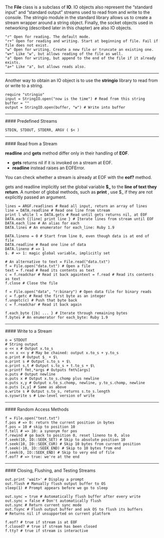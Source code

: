 The **File** class is a subclass of **IO**. IO objects also represent the
“standard input” and “standard output” streams used to read from and write to the
console. The stringio module in the standard library allows us to create a stream
wrapper around a string object. Finally, the socket objects used in networking
(described later in this chapter) are also IO objects.

    "r" Open for reading. The default mode.
    "r+" Open for reading and writing. Start at beginning of file. Fail if file does not exist.
    "w" Open for writing. Create a new file or truncate an existing one.
    "w+" Like "w", but allows reading of the file as well.
    "a" Open for writing, but append to the end of the file if it already exists.
    "a+" Like "a", but allows reads also.

- - -

Another way to obtain an IO object is to use the **stringio** library to read from or write
to a string.

    require "stringio"
    input = StringIO.open("now is the time") # Read from this string
    buffer = ""
    output = StringIO.open(buffer, "w") # Write into buffer

- - -

###\# Predefined Streams

    STDIN, STDOUT, STDERR, ARGV ( $< )

- - -

###\# Read from a Stream

**readline** and **gets** method differ only in their handling of **EOF**.

+ **gets** returns nil if it is invoked on a stream at EOF. 
+ **readline** instead raises an EOFError.

You can check whether a stream is already at EOF with the **eof?** method.

gets and readline implicitly set the global variable **$\_** to the **line of text they return**. A number of global methods, such as **print** , use $\_ if they are not explicitly passed an argument.

    lines = ARGF.readlines # Read all input, return an array of lines
    line = DATA.readline # Read one line from stream
    print l while l = DATA.gets # Read until gets returns nil, at EOF
    DATA.each {|line| print line } # Iterate lines from stream until EOF
    DATA.each_line # An alias for each
    DATA.lines # An enumerator for each_line: Ruby 1.9

    DATA.lineno = 0 # Start from line 0, even though data is at end of file
    DATA.readline # Read one line of data
    DATA.lineno # => 1
    $. # => 1: magic global variable, implicitly set

    # An alternative to text = File.read("data.txt")
    f = File.open("data.txt") # Open a file
    text = f.read # Read its contents as text
    c = f.readchar # Read it back againtext = f.read # Read its contents as text
    f.close # Close the file

    f = File.open("data", "r:binary") # Open data file for binary reads
    c = f.getc # Read the first byte as an integer
    f.ungetc(c) # Push that byte back
    c = f.readchar # Read it back again

    f.each_byte {|b| ... } # Iterate through remaining bytes
    f.bytes # An enumerator for each_byte: Ruby 1.9

- - -

###\# Write to a Stream

    o = STDOUT
    # String output
    o << x # Output x.to_s
    o << x << y # May be chained: output x.to_s + y.to_s
    o.print # Output $_ + $\
    o.print s # Output s.to_s + $\
    o.print s,t # Output s.to_s + t.to_s + $\
    o.printf fmt,*args # Outputs fmt%[args]
    o.puts # Output newline
    o.puts x # Output x.to_s.chomp plus newline
    o.puts x,y # Output x.to_s.chomp, newline, y.to_s.chomp, newline
    o.puts [x,y] # Same as above
    o.write s # Output s.to_s, returns s.to_s.length
    o.syswrite s # Low-level version of write

- - -

###\# Random Access Methods

    f = File.open("test.txt")
    f.pos # => 0: return the current position in bytes
    f.pos = 10 # skip to position 10
    f.tell # => 10: a synonym for pos
    f.rewind # go back to position 0, reset lineno to 0, also
    f.seek(10, IO::SEEK_SET) # Skip to absolute position 10
    f.seek(10, IO::SEEK_CUR) # Skip 10 bytes from current position
    f.seek(-10, IO::SEEK_END) # Skip to 10 bytes from end
    f.seek(0, IO::SEEK_END) # Skip to very end of file
    f.eof? # => true: we're at the end

- - -

###\# Closing, Flushing, and Testing Streams

    out.print 'wait>' # Display a prompt
    out.flush # Manually flush output buffer to OS
    sleep(1) # Prompt appears before we go to sleep

    out.sync = true # Automatically flush buffer after every write
    out.sync = false # Don't automatically flush
    out.sync # Return current sync mode
    out.fsync # Flush output buffer and ask OS to flush its buffers
    # Returns nil if unsupported on current platform

    f.eof? # true if stream is at EOF
    f.closed? # true if stream has been closed
    f.tty? # true if stream is interactive
